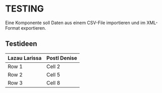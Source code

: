 # TESTING

Eine Komponente soll Daten aus einem CSV-File importieren und im XML-Format exportieren.

## Testideen

| Lazau Larissa | Postl Denise | 
|----------|----------|
| Row 1    | Cell 2   |
| Row 2    | Cell 5   | 
| Row 3    | Cell 8   | 